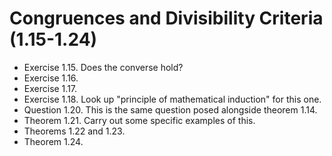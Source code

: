 # Congruences and Divisibility Criteria (1.15-1.24)

- Exercise 1.15. Does the converse hold?
- Exercise 1.16.
- Exercise 1.17.
- Exercise 1.18. Look up "principle of mathematical induction" for this one.
- Question 1.20. This is the same question posed alongside theorem 1.14.
- Theorem 1.21. Carry out some specific examples of this.
- Theorems 1.22 and 1.23.
- Theorem 1.24.
